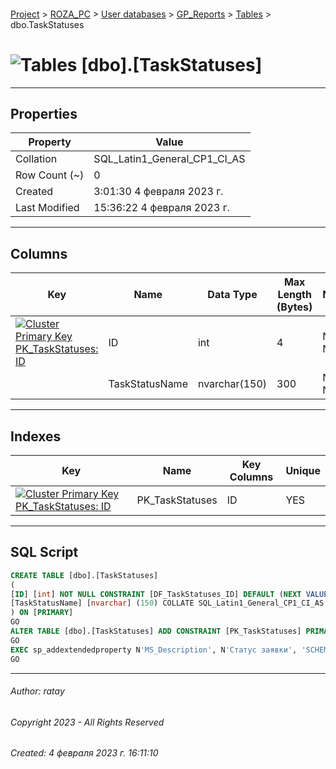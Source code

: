 #### 

[Project](../../../../index.md) > [ROZA_PC](../../../index.md) > [User databases](../../index.md) > [GP_Reports](../index.md) > [Tables](Tables.md) > dbo.TaskStatuses

# ![Tables](../../../../Images/Table32.png) [dbo].[TaskStatuses]

---

## <a name="#properties"></a>Properties

| Property | Value |
|---|---|
| Collation | SQL_Latin1_General_CP1_CI_AS |
| Row Count (~) | 0 |
| Created | 3:01:30 4 февраля 2023 г. |
| Last Modified | 15:36:22 4 февраля 2023 г. |


---

## <a name="#columns"></a>Columns

| Key | Name | Data Type | Max Length (Bytes) | Nullability | Default | Description |
|---|---|---|---|---|---|---|
| [![Cluster Primary Key PK_TaskStatuses: ID](../../../../Images/pkcluster.png)](#indexes) | ID | int | 4 | NOT NULL | (NEXT VALUE FOR [TaskStatusesID_seq]) |  |
|  | TaskStatusName | nvarchar(150) | 300 | NOT NULL |  | _Статус заявки_ |


---

## <a name="#indexes"></a>Indexes

| Key | Name | Key Columns | Unique |
|---|---|---|---|
| [![Cluster Primary Key PK_TaskStatuses: ID](../../../../Images/pkcluster.png)](#indexes) | PK_TaskStatuses | ID | YES |


---

## <a name="#sqlscript"></a>SQL Script

```sql
CREATE TABLE [dbo].[TaskStatuses]
(
[ID] [int] NOT NULL CONSTRAINT [DF_TaskStatuses_ID] DEFAULT (NEXT VALUE FOR [TaskStatusesID_seq]),
[TaskStatusName] [nvarchar] (150) COLLATE SQL_Latin1_General_CP1_CI_AS NOT NULL
) ON [PRIMARY]
GO
ALTER TABLE [dbo].[TaskStatuses] ADD CONSTRAINT [PK_TaskStatuses] PRIMARY KEY CLUSTERED ([ID]) ON [PRIMARY]
GO
EXEC sp_addextendedproperty N'MS_Description', N'Статус заявки', 'SCHEMA', N'dbo', 'TABLE', N'TaskStatuses', 'COLUMN', N'TaskStatusName'
GO

```


---

###### Author:  ratay

###### Copyright 2023 - All Rights Reserved

###### Created: 4 февраля 2023 г. 16:11:10

